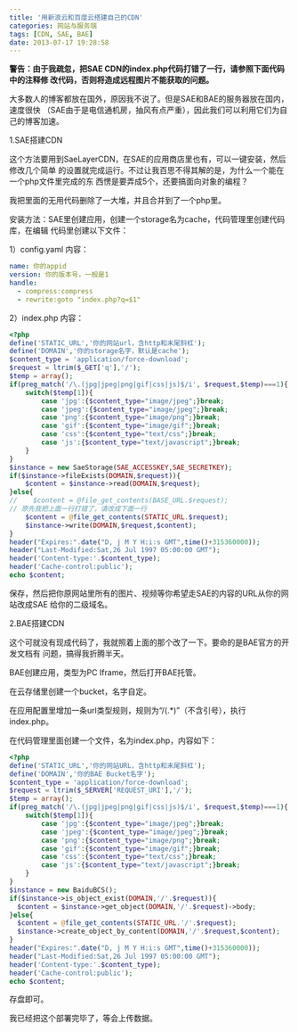 ```yaml
---
title: '用新浪云和百度云搭建自己的CDN'
categories: 网站与服务端
tags: [CDN, SAE, BAE]
date: 2013-07-17 19:28:58
---
```


**警告：由于我疏忽，把SAE CDN的index.php代码打错了一行，请参照下面代码中的注释修
改代码，否则将造成远程图片不能获取的问题。**

大多数人的博客都放在国外，原因我不说了。但是SAE和BAE的服务器放在国内，速度很快
（SAE由于是电信通机房，抽风有点严重），因此我们可以利用它们为自己的博客加速。

1.SAE搭建CDN

这个方法要用到SaeLayerCDN，在SAE的应用商店里也有，可以一键安装，然后修改几个简单
的设置就完成运行。不过让我百思不得其解的是，为什么一个能在一个php文件里完成的东
西愣是要弄成5个，还要搞面向对象的编程？

我把里面的无用代码删除了一大堆，并且合并到了一个php里。

安装方法：SAE里创建应用，创建一个storage名为cache，代码管理里创建代码库，在编辑
代码里创建以下文件：

1）config.yaml 内容：

```yaml
name: 你的appid
version: 你的版本号，一般是1
handle:
  - compress:compress
  - rewrite:goto "index.php?q=$1"
```

2）index.php 内容：

```php
<?php
define('STATIC_URL','你的网站url，含http和末尾斜杠');
define('DOMAIN','你的storage名字，默认是cache');
$content_type = 'application/force-download';
$request = ltrim($_GET['q'],'/');
$temp = array();
if(preg_match('/\.(jpg|jpeg|png|gif|css|js)$/i', $request,$temp)===1){
    switch($temp[1]){
        case 'jpg':{$content_type="image/jpeg";}break;
        case 'jpeg':{$content_type="image/jpeg";}break;
        case 'png':{$content_type="image/png";}break;
        case 'gif':{$content_type="image/gif";}break;
        case 'css':{$content_type="text/css";}break;
        case 'js':{$content_type="text/javascript";}break;
    }
}
$instance = new SaeStorage(SAE_ACCESSKEY,SAE_SECRETKEY);
if($instance->fileExists(DOMAIN,$request)){
    $content = $instance->read(DOMAIN,$request);
}else{
//    $content = @file_get_contents(BASE_URL.$request);
// 原先我把上面一行打错了，请改成下面一行
    $content = @file_get_contents(STATIC_URL.$request);
    $instance->write(DOMAIN,$request,$content);
}
header("Expires:".date("D, j M Y H:i:s GMT",time()+315360000));
header("Last-Modified:Sat,26 Jul 1997 05:00:00 GMT");
header('Content-type:'.$content_type);
header('Cache-control:public');
echo $content;
```

保存，然后把你原网站里所有的图片、视频等你希望走SAE的内容的URL从你的网站改成SAE
给你的二级域名。

2.BAE搭建CDN

这个可就没有现成代码了，我就照着上面的那个改了一下。要命的是BAE官方的开发文档有
问题，搞得我折腾半天。

BAE创建应用，类型为PC Iframe，然后打开BAE托管。

在云存储里创建一个bucket，名字自定。

在应用配置里增加一条url类型规则，规则为“/(.\*)”（不含引号），执行index.php。

在代码管理里面创建一个文件，名为index.php，内容如下：

```php
<?php
define('STATIC_URL','你的网站URL，含http和末尾斜杠');
define('DOMAIN','你的BAE Bucket名字');
$content_type = 'application/force-download';
$request = ltrim($_SERVER['REQUEST_URI'],'/');
$temp = array();
if(preg_match('/\.(jpg|jpeg|png|gif|css|js)$/i', $request,$temp)===1){
    switch($temp[1]){
        case 'jpg':{$content_type="image/jpeg";}break;
        case 'jpeg':{$content_type="image/jpeg";}break;
        case 'png':{$content_type="image/png";}break;
        case 'gif':{$content_type="image/gif";}break;
        case 'css':{$content_type="text/css";}break;
        case 'js':{$content_type="text/javascript";}break;
    }
}
$instance = new BaiduBCS();
if($instance->is_object_exist(DOMAIN,'/'.$request)){
  $content = $instance->get_object(DOMAIN,'/'.$request)->body;
}else{
  $content = @file_get_contents(STATIC_URL.'/'.$request);
  $instance->create_object_by_content(DOMAIN,'/'.$request,$content);
}
header("Expires:".date("D, j M Y H:i:s GMT",time()+315360000));
header("Last-Modified:Sat,26 Jul 1997 05:00:00 GMT");
header('Content-type:'.$content_type);
header('Cache-control:public');
echo $content;
```

存盘即可。

我已经把这个部署完毕了，等会上传数据。
